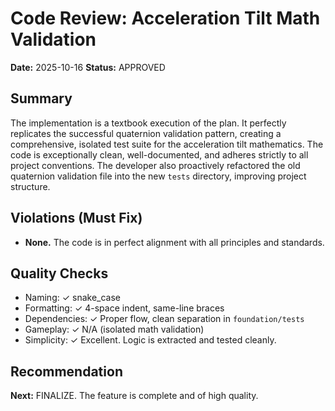 # Code Review: Acceleration Tilt Math Validation

**Date:** 2025-10-16
**Status:** APPROVED

## Summary
The implementation is a textbook execution of the plan. It perfectly replicates the successful quaternion validation pattern, creating a comprehensive, isolated test suite for the acceleration tilt mathematics. The code is exceptionally clean, well-documented, and adheres strictly to all project conventions. The developer also proactively refactored the old quaternion validation file into the new `tests` directory, improving project structure.

## Violations (Must Fix)
- **None.** The code is in perfect alignment with all principles and standards.

## Quality Checks
- Naming: ✓ snake_case
- Formatting: ✓ 4-space indent, same-line braces
- Dependencies: ✓ Proper flow, clean separation in `foundation/tests`
- Gameplay: ✓ N/A (isolated math validation)
- Simplicity: ✓ Excellent. Logic is extracted and tested cleanly.

## Recommendation
**Next:** FINALIZE. The feature is complete and of high quality.
